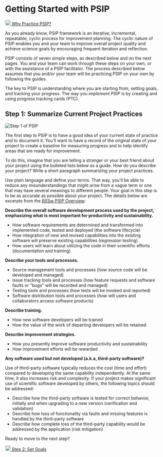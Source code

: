 # Getting Started with PSIP

<a href="https://bssw-psip.github.io/practice-guides/pages/why_practice_PSIP.html"><img src="/practice-guides/assets/images/back_arrow.png" width="18" /> Why Practice PSIP?</a>


As you already know, PSIP framework is an iterative, incremental, repeatable,
cyclic process for improvement planning. The cyclic nature of PSIP enables you
and your team to improve overall project quality and achieve science goals by
encouraging frequent iteration and reflection.

PSIP consists of seven simple steps, as described below and on the next pages.
You and your team can work through these
steps on your own, or with the assistance of a PSIP facilitator. The process
described below assumes that you and/or your team will be practicing
PSIP on your own by following the guides.

The key to PSIP is understanding where you are starting from, setting goals,
and tracking your progress. The way you *implement PSIP* is by creating and
using progress tracking cards (PTC).

## Step 1: Summarize Current Project Practices

![Step 1 of PSIP](/practice-guides/assets/images/Step1Highlight.png)

The first step to PSIP is to have a good idea of your current state of practice and 
to document it. You'll want to have a record of the original state of your
project to create a baseline for measuring progress and to help identify areas
that are ready for improvement.

To do this, imagine that you are telling a stranger or your best friend about
your project using the bulleted lists below as a guide. How do you describe
your project? Write a short paragraph summarizing your project practices.

Use plain language and define your terms. That way, you'll be able to reduce
any misunderstandings that might arise from a vague term or one that may have
several meanings to different people. Your goal in this step is to be as
accurate as possible about your project.
The details below are excerpts from the [BSSw PSIP Overview](https://github.com/betterscientificsoftware/PSIP-Tools/blob/master/PSIP-Overview.md):

**Describe the overall software development process used by the project,
emphasizing what is most important for productivity and sustainability.**

- How software requirements are determined and transformed into implemented
  code, tested and deployed (the software lifecycle)
- How integration of new and revised capabilities into the existing software
  will preserve existing capabilities (regression testing)
- How users will learn about utilizing the code in their scientific efforts
  (documentation and training)

**Describe your tools and processes.**

- Source management tools and processes (how source code will be developed and
  managed)
- Issue tracking tools and processes (how feature requests and software faults
  or "bugs" will be recorded and managed)
- Testing tools and processes (how tests will be invoked and reported)
- Software distribution tools and processes (how will users and collaborators
  access software products)

**Describe training.**

- How new software developers will be trained
- How the value of the work of departing developers will be retained

**Describe improvement strategies.**

- How you presently improve software productivity and sustainability
- How improvement efforts will be rewarded

**Any software used but not developed (a.k.a, third-party software)?**

Use of third-party software typically reduces the cost (time and effort)
compared to developing the same capability independently.
At the same time, it also increases risk and complexity.
If your project makes significant use of scientific software developed by
others, the following topics should be addressed:

- Describe how the third-party software is tested for correct behavior,
  initially and when upgrading to a new version (verification and validation)
- Describe how loss of functionality via faults and missing features is
  handled by the third-party software
- Describe how complete loss of the third-party capability would be addressed
  by the application (risk mitigation)

Ready to move to the next step?

<a href="https://bssw-psip.github.io/practice-guides/pages/how_to_set_goals.html"><img src="/practice-guides/assets/images/forward_arrow.png" width="18" /> Step 2: Set Goals</a>
